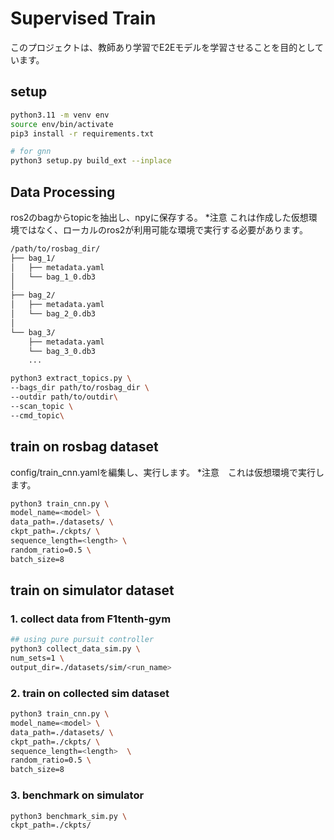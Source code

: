 # Supervised Train

このプロジェクトは、教師あり学習でE2Eモデルを学習させることを目的としています。

## setup

```bash
python3.11 -m venv env
source env/bin/activate
pip3 install -r requirements.txt

# for gnn
python3 setup.py build_ext --inplace
```

## Data Processing
ros2のbagからtopicを抽出し、npyに保存する。
*注意 これは作成した仮想環境ではなく、ローカルのros2が利用可能な環境で実行する必要があります。
```bash
/path/to/rosbag_dir/  
├── bag_1/
│   ├── metadata.yaml
│   └── bag_1_0.db3  
│
├── bag_2/
│   ├── metadata.yaml
│   └── bag_2_0.db3
│
└── bag_3/
    ├── metadata.yaml
    └── bag_3_0.db3
    ...
```

```bash
python3 extract_topics.py \
--bags_dir path/to/rosbag_dir \
--outdir path/to/outdir\
--scan_topic \
--cmd_topic\
```
## train on rosbag dataset
config/train_cnn.yamlを編集し、実行します。
*注意　これは仮想環境で実行します。
```bash
python3 train_cnn.py \
model_name=<model> \
data_path=./datasets/ \
ckpt_path=./ckpts/ \
sequence_length=<length> \
random_ratio=0.5 \
batch_size=8
```

## train on simulator dataset

### 1. collect data from F1tenth-gym 
```bash
## using pure pursuit controller 
python3 collect_data_sim.py \
num_sets=1 \
output_dir=./datasets/sim/<run_name>
```

### 2. train on collected sim dataset
```bash
python3 train_cnn.py \
model_name=<model> \
data_path=./datasets/ \
ckpt_path=./ckpts/ \
sequence_length=<length>  \
random_ratio=0.5 \
batch_size=8
```

### 3. benchmark on simulator
```bash
python3 benchmark_sim.py \
ckpt_path=./ckpts/
```